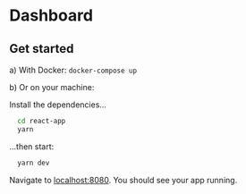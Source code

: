 # Dashboard

## Get started

a) With Docker: `docker-compose up`

b) Or on your machine:

Install the dependencies...

```bash
  cd react-app
  yarn
```

...then start:

```bash
  yarn dev
```

Navigate to [localhost:8080](http://localhost:8080). You should see your app running.
